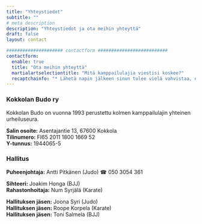 ```yaml
---
title: "Yhteystiedot"
subtitle: ""
# meta description
description: "Yhteystiedot ja ota meihin yhteyttä"
draft: false
layout: contact

##################### contactform ##########################
contactform:
  enable: true
  title: "Ota meihin yhteyttä"
  martialartselectiontitle: "Mitä kamppailulajia viestisi koskee?"
  recaptchainfo: "* Lähetä napin jälkeen sinun tulee vielä vahvistaa, että olet ihminen."
---
```


### Kokkolan Budo ry

Kokkolan Budo on vuonna 1993 perustettu kolmen kamppailulajin yhteinen urheiluseura.  

**Salin osoite:** Asentajantie 13, 67600 Kokkola  
**Tilinumero:** FI65 2011 1800 1669 52  
**Y-tunnus:** 1944065-5  

### Hallitus

**Puheenjohtaja:** Antti Pitkänen (Judo) &#9742; 050 3054 361  

**Sihteeri:** Joakim Honga (BJJ)  
**Rahastonhoitaja:** Num Syrjälä (Karate)  

**Hallituksen jäsen:** Joona Syri (Judo)  
**Hallituksen jäsen:** Roope Korpela (Karate)  
**Hallituksen jäsen:** Toni Salmela (BJJ)
